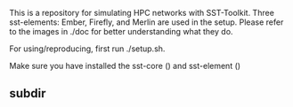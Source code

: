 This is a repository for simulating HPC networks with SST-Toolkit.
Three sst-elements: Ember, Firefly, and Merlin are used in the setup. Please refer to the images in ./doc for better understanding what they do.

For using/reproducing, first run ./setup.sh.

Make sure you have installed the sst-core () and sst-element ()

## subdir



